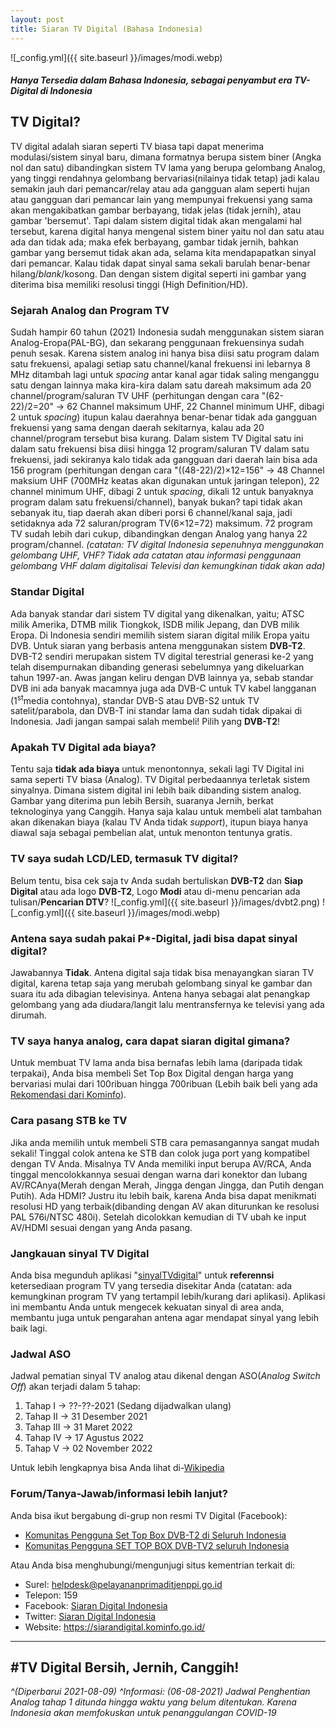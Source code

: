 ```yaml
---
layout: post
title: Siaran TV Digital (Bahasa Indonesia)
---
```


![_config.yml]({{ site.baseurl }}/images/modi.webp)

##### *Hanya Tersedia dalam Bahasa Indonesia, sebagai penyambut era TV-Digital di Indonesia*
## TV Digital?
TV digital adalah siaran seperti TV biasa tapi dapat menerima modulasi/sistem sinyal baru, dimana formatnya berupa sistem biner (Angka nol dan satu) dibandingkan sistem TV lama yang berupa gelombang Analog, yang tinggi rendahnya gelombang bervariasi(nilainya tidak tetap) jadi kalau semakin jauh dari pemancar/relay atau ada gangguan alam seperti hujan atau gangguan dari pemancar lain yang mempunyai frekuensi yang sama akan mengakibatkan gambar berbayang, tidak jelas (tidak jernih), atau gambar 'bersemut'. Tapi dalam sistem digital tidak akan mengalami hal tersebut, karena digital hanya mengenal sistem biner yaitu nol dan satu atau ada dan tidak ada; maka efek berbayang, gambar tidak jernih, bahkan gambar yang bersemut tidak akan ada, selama kita mendapapatkan sinyal dari pemancar. Kalau tidak dapat sinyal sama sekali barulah benar-benar hilang/*blank*/kosong. Dan dengan sistem digital seperti ini gambar yang diterima bisa memiliki resolusi tinggi (High Definition/HD).


### Sejarah Analog dan Program TV
Sudah hampir 60 tahun (2021) Indonesia sudah menggunakan sistem siaran Analog-Eropa(PAL-BG), dan sekarang penggunaan frekuensinya sudah penuh sesak. Karena sistem analog ini hanya bisa diisi satu program dalam satu frekuensi, apalagi setiap satu channel/kanal frekuensi ini lebarnya 8 MHz ditambah lagi untuk *spacing* antar kanal agar tidak saling menganggu satu dengan lainnya maka kira-kira dalam satu dareah maksimum ada 20 channel/program/saluran TV UHF (perhitungan dengan cara "(62-22)/2=20" → 62 Channel maksimum UHF,  22 Channel minimum UHF, dibagi 2 untuk *spacing*) itupun kalau daerahnya benar-benar tidak ada gangguan frekuensi yang sama dengan daerah sekitarnya, kalau ada 20 channel/program tersebut bisa kurang. Dalam sistem TV Digital satu ini dalam satu frekuensi bisa diisi hingga 12 program/saluran TV dalam satu frekuensi, jadi sekiranya kalo tidak ada gangguan dari daerah lain bisa ada 156 program (perhitungan dengan cara "((48-22)/2)×12=156" → 48 Channel maksium UHF (700MHz keatas akan digunakan untuk jaringan telepon), 22 channel minimum UHF, dibagi 2 untuk *spacing*, dikali 12 untuk banyaknya program dalam satu frekuensi/channel), banyak bukan? tapi tidak akan sebanyak itu, tiap daerah akan diberi porsi 6 channel/kanal saja, jadi setidaknya ada 72 saluran/program TV(6×12=72) maksimum. 72 program TV sudah lebih dari cukup, dibandingkan dengan Analog yang hanya 22 program/channel. *(catatan: TV digital Indonesia sepenuhnya menggunakan gelombang UHF, VHF? Tidak ada catatan atau informasi penggunaan gelombang VHF dalam digitalisai Televisi dan kemungkinan tidak akan ada)*


### Standar Digital
Ada banyak standar dari sistem TV digital yang dikenalkan, yaitu; ATSC milik Amerika, DTMB milik Tiongkok, ISDB milik Jepang, dan DVB milik Eropa. Di Indonesia sendiri memilih sistem siaran digital milik Eropa yaitu DVB. Untuk siaran yang berbasis antena menggunakan sistem **DVB-T2**. DVB-T2 sendiri merupakan sistem TV digital terestrial generasi ke-2 yang telah disempurnakan dibanding generasi sebelumnya yang dikeluarkan tahun 1997-an. Awas jangan keliru dengan DVB lainnya ya, sebab standar DVB ini ada banyak macamnya juga ada DVB-C untuk TV kabel langganan (1<sup>st</sup>media contohnya), standar DVB-S atau DVB-S2 untuk TV satelit/parabola, dan DVB-T ini standar lama dan sudah tidak dipakai di Indonesia. Jadi jangan sampai salah membeli! Pilih yang **DVB-T2**!


### Apakah TV Digital ada biaya?
Tentu saja **tidak ada biaya** untuk menontonnya, sekali lagi TV Digital ini sama seperti TV biasa (Analog). TV Digital perbedaannya terletak sistem sinyalnya. Dimana sistem digital ini lebih baik dibanding sistem analog. Gambar yang diterima pun lebih Bersih, suaranya Jernih, berkat teknologinya yang Canggih.
Hanya saja kalau untuk membeli alat tambahan akan dikenakan biaya (kalau TV Anda tidak *support*), itupun  biaya hanya diawal saja sebagai pembelian alat, untuk menonton tentunya gratis.


### TV saya sudah LCD/LED, termasuk TV digital?
Belum tentu, bisa cek saja tv Anda sudah bertuliskan **DVB-T2** dan **Siap Digital** atau ada logo **DVB-T2**, Logo **Modi** atau di-menu pencarian ada tulisan/**Pencarian DTV**?
![_config.yml]({{ site.baseurl }}/images/dvbt2.png)
![_config.yml]({{ site.baseurl }}/images/modi.webp)


### Antena saya sudah pakai P*-Digital, jadi bisa dapat sinyal digital?
Jawabannya **Tidak**. Antena digital saja tidak bisa menayangkan siaran TV digital, karena tetap saja yang merubah gelombang sinyal ke gambar dan suara itu ada dibagian televisinya. Antena hanya sebagai alat penangkap gelombang yang ada diudara/langit lalu mentransfernya ke televisi yang ada dirumah.


### TV saya hanya analog, cara dapat siaran digital gimana?
Untuk membuat TV lama anda bisa bernafas lebih lama (daripada tidak terpakai), Anda bisa membeli Set Top Box Digital dengan harga yang bervariasi mulai dari 100ribuan hingga 700ribuan (Lebih baik beli yang ada [Rekomendasi dari Kominfo](https://siarandigital.kominfo.go.id/informasi/perangkat-televisi)).


### Cara pasang STB ke TV
Jika anda memilih untuk membeli STB cara pemasangannya sangat mudah sekali! Tinggal colok antena ke STB dan colok juga port yang kompatibel dengan TV Anda. Misalnya TV Anda memiliki input berupa AV/RCA, Anda tinggal mencolokkannya sesuai dengan warna dari konektor dan lubang AV/RCAnya(Merah dengan Merah, Jingga dengan Jingga, dan Putih dengan Putih). Ada HDMI? Justru itu lebih baik, karena Anda bisa dapat menikmati resolusi HD yang terbaik(dibanding dengan AV akan diturunkan ke resolusi PAL 576i/NTSC 480i). Setelah dicolokkan kemudian di TV ubah ke input AV/HDMI sesuai dengan yang Anda pasang.


### Jangkauan sinyal TV Digital
Anda bisa megunduh aplikasi "[sinyalTVdigital](https://siarandigital.kominfo.go.id/informasi/pemirsa-televisi)" untuk **referennsi** ketersediaan program TV yang tersedia disekitar Anda (catatan: ada kemungkinan program TV yang tertampil lebih/kurang dari aplikasi). Aplikasi ini membantu Anda untuk mengecek kekuatan sinyal di area anda, membantu juga untuk pengarahan antena agar mendapat sinyal yang lebih baik lagi.


### Jadwal ASO
Jadwal pematian sinyal TV analog atau dikenal dengan ASO(*Analog Switch Off*) akan terjadi dalam 5 tahap:
1. Tahap I → ??-??-2021 (Sedang dijadwalkan ulang)
2. Tahap II → 31 Desember 2021
3. Tahap III → 31 Maret 2022
4. Tahap IV → 17 Agustus 2022
5. Tahap V → 02 November 2022

Untuk lebih lengkapnya bisa Anda lihat di-[Wikipedia](https://id.wikipedia.org/wiki/Penghentian_siaran_analog#Tahapan_penghentian_siaran_analog_di_Indonesia)



### Forum/Tanya-Jawab/informasi lebih lanjut?
Anda bisa ikut bergabung di-grup non resmi TV Digital (Facebook):
- [Komunitas Pengguna Set Top Box DVB-T2 di Seluruh Indonesia](https://www.facebook.com/groups/321650658032756)
- [Komunitas Pengguna SET TOP BOX DVB-TV2 seluruh Indonesia](https://www.facebook.com/groups/692226114789770)


Atau Anda bisa menghubungi/mengunjugi situs kementrian terkait di:
- Surel: <helpdesk@pelayananprimaditjenppi.go.id>
- Telepon: 159
- Facebook: [Siaran Digital Indonesia](https://www.facebook.com/siarandigitalindonesia)
- Twitter: [Siaran Digital Indonesia](https://www.facebook.com/siarandigitalindonesia)
- Website: <https://siarandigital.kominfo.go.id/>



---

## #TV Digital Bersih, Jernih, Canggih!


*^(Diperbarui 2021-08-09)*
*^Informasi: (06-08-2021) Jadwal Penghentian Analog tahap 1 ditunda hingga waktu yang belum ditentukan. Karena Indonesia akan memfokuskan untuk penanggulangan COVID-19*
